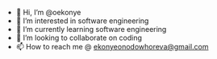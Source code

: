 - 👋 Hi, I’m @oekonye
- 👀 I’m interested in software engineering
- 🌱 I’m currently learning software engineering
- 💞️ I’m looking to collaborate on coding
- 📫 How to reach me @
 ekonyeonodowhoreva@gmail.com
<!---
oekonye/oekonye is a ✨ special ✨ repository because its `README.md` (this file) appears on your GitHub profile.
You can click the Preview link to take a look at your changes.
--->
